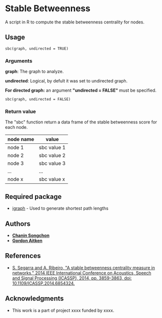 # Stable Betweenness

A script in R to compute the stable betweenness centrality for nodes.

## Usage
```
sbc(graph, undirected = TRUE)
```
### Arguments

**graph**: The graph to analyze.

**undirected**:  Logical, by defult it was set to undirected graph.

**For directed graph:** an argument **"undirected = FALSE"** must be specified.
```
sbc(graph, undirected = FALSE)
```

### Return value

The "sbc" function return a data frame of the stable betweenness score for each node.

| node name | value |
| --- | --- |
| node 1 | sbc value 1 |
| node 2 | sbc value 2 |
| node 3 | sbc value 3 |
| ... | ... |
| node x | sbc value x |

## Required package

* [igraph](https://igraph.org/r/) - Used to generate shortest path lengths

## Authors

* [**Chanin Songchon**](https://github.com/chaninso)
* [**Gordon Aitken**](https://github.com/ga41)

## References

* [S. Segarra and A. Ribeiro, "A stable betweenness centrality measure in networks," 2014 IEEE International Conference on Acoustics, Speech and Signal Processing (ICASSP), 2014, pp. 3859-3863, doi: 10.1109/ICASSP.2014.6854324.](https://ieeexplore.ieee.org/document/6854324)

## Acknowledgments

* This work is a part of project xxxx funded by xxxx.